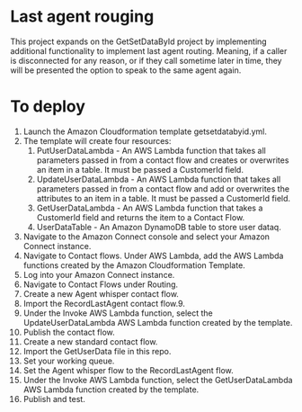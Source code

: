 # Last agent rouging

This project expands on the GetSetDataById project by implementing additional functionality to implement last agent routing.  Meaning, if a caller is disconnected for any reason, or if they call sometime later in time, they will be presented the option to speak to the same agent again.

# To deploy
1. Launch the Amazon Cloudformation template getsetdatabyid.yml.
2. The template will create four resources:
   1. PutUserDataLambda - An AWS Lambda function that takes all parameters passed in from a contact flow and creates or overwrites an item in a table.  It must be passed a CustomerId field.
   2. UpdateUserDataLambda - An AWS Lambda function that takes all parameters passed in from a contact flow and add or overwrites the attributes to an item in a table.  It must be passed a CustomerId field.
   3. GetUserDataLambda - An AWS Lambda function that takes a CustomerId field and returns the item to a Contact Flow.
   4. UserDataTable - An Amazon DynamoDB table to store user dataq.
3. Navigate to the Amazon Connect console and select your Amazon Connect instance.
4. Navigate to Contact flows.  Under AWS Lambda, add the AWS Lambda functions created by the Amazon Cloudformation Template.
5. Log into your Amazon Connect instance.
6. Navigate to Contact Flows under Routing.
7. Create a new Agent whisper contact flow.
8. Import the RecordLastAgent contact flow.9. 
13. Under the Invoke AWS Lambda function, select the UpdateUserDataLambda AWS Lambda function created by the template.
14. Publish the contact flow.
15. Create a new standard contact flow.
16. Import the GetUserData file in this repo.
17. Set your working queue.
18. Set the Agent whisper flow to the RecordLastAgent flow.
19. Under the Invoke AWS Lambda function, select the GetUserDataLambda AWS Lambda function created by the template.
20. Publish and test.